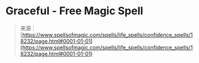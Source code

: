 <!--yml
category: 未分类
date: 2024-06-12 18:59:45
-->

# Graceful - Free Magic Spell

> 来源：[https://www.spellsofmagic.com/spells/life_spells/confidence_spells/18232/page.html#0001-01-01](https://www.spellsofmagic.com/spells/life_spells/confidence_spells/18232/page.html#0001-01-01)